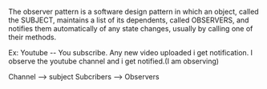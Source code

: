 The observer pattern is a software design pattern in which an object, called the SUBJECT, 
maintains a list of its dependents, called OBSERVERS, 
and notifies them automatically of any state changes, 
usually by calling one of their methods.


Ex: Youtube -- You subscribe. Any new video uploaded i get notification.
I observe the youtube channel and i get notified.(I am observing)

Channel --> subject
Subcribers --> Observers